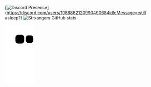 [![Discord Presence](https://lanyard.cnrad.dev/api/1088862120990490684)](https://discord.com/users/1088862120990490684idleMessage=:still asleep?) 
![Strxangers GitHub stats](https://github-readme-stats.vercel.app/api?username=stillasleep&theme=dark&show_icons=true)


<p align="topleft">
<img align="center" src="https://github.com/rafaballerini/rafaballerini/blob/output/github-contribution-grid-snake.svg" alt="Snook hehe"/>

